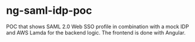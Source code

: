 # ng-saml-idp-poc
POC that shows SAML 2.0 Web SSO profile in combination with a mock IDP and AWS Lamda for the backend logic. The frontend is done with Angular.
